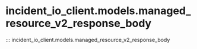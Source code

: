 # incident_io_client.models.managed_resource_v2_response_body

::: incident_io_client.models.managed_resource_v2_response_body